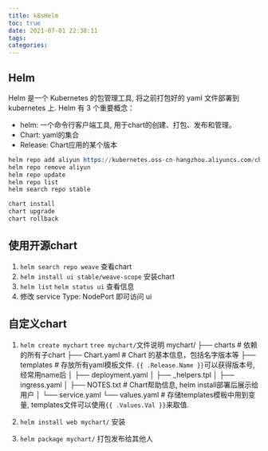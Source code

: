 ```yaml
---
title: k8sHelm
toc: true
date: 2021-07-01 22:38:11
tags:
categories:
---
```


## Helm
Helm 是一个 Kubernetes 的包管理工具, 将之前打包好的 yaml 文件部署到kubernetes 上.
Helm 有 3 个重要概念：
- helm: 一个命令行客户端工具, 用于chart的创建、打包、发布和管理。
- Chart: yaml的集合
- Release: Chart应用的某个版本

```s
helm repo add aliyun https://kubernetes.oss-cn-hangzhou.aliyuncs.com/charts
helm repo remove aliyun
helm repo update
helm repo list
helm search repo stable

chart install
chart upgrade
chart rollback
```

## 使用开源chart
1. `helm search repo weave` 查看chart
2. `helm install ui stable/weave-scope` 安装chart
3. `helm list` `helm status ui` 查看信息
4. 修改 service Type: NodePort 即可访问 ui

## 自定义chart
1. `helm create mychart`
`tree mychart/`文件说明
mychart/
├── charts # 依赖的所有子chart
├── Chart.yaml  # Chart 的基本信息，包括名字版本等
├── templates  # 存放所有yaml模板文件. `{{ .Release.Name }}`可以获得版本号, 经常用name后
│ ├── deployment.yaml
│ ├── _helpers.tpl
│ ├── ingress.yaml
│ ├── NOTES.txt  # Chart帮助信息, helm install部署后展示给用户
│ └── service.yaml
└── values.yaml  # 存储templates模板中用到变量, templates文件可以使用`{{ .Values.Val }}`来取值.

2. `helm install web mychart/` 安装
3. `helm package mychart/` 打包发布给其他人